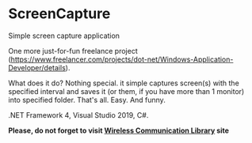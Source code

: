 # ScreenCapture
 Simple screen capture application

One more just-for-fun freelance project (https://www.freelancer.com/projects/dot-net/Windows-Application-Developer/details).

What does it do? Nothing special. it simple captures screen(s) with the specified interval and saves it (or them, if you have more than 1 monitor) into specified folder. That's all. Easy. And funny.

.NET Framework 4, Visual Studio 2019, C#.

**Please, do not forget to visit [Wireless Communication Library](https://www.btframework.com) site**
